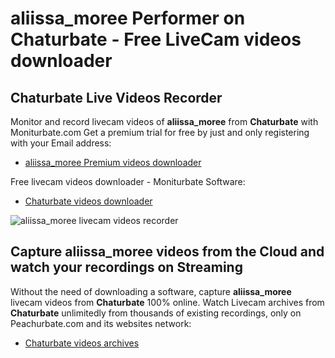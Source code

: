 # aliissa_moree Performer on Chaturbate - Free LiveCam videos downloader

## Chaturbate Live Videos Recorder

Monitor and record livecam videos of **aliissa_moree** from **Chaturbate** with Moniturbate.com
Get a premium trial for free by just and only registering with your Email address:
* [aliissa_moree Premium videos downloader](https://moniturbate.com/request-demo-licence-key.html)

Free livecam videos downloader - Moniturbate Software:
* [Chaturbate videos downloader](https://moniturbate.com/moniturbate-download-software.html)

![aliissa_moree livecam videos recorder](https://peachurnet.com/templates/moniturbate-software.png)


## Capture aliissa_moree videos from the Cloud and watch your recordings on Streaming

Without the need of downloading a software, capture **aliissa_moree** livecam videos from **Chaturbate** 100% online.
Watch Livecam archives from **Chaturbate** unlimitedly from thousands of existing recordings, only on Peachurbate.com and its websites network:
* [Chaturbate videos archives](https://peachurnet.com/)